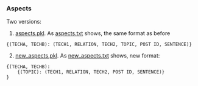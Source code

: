 ### Aspects

Two versions:

1. [aspects.pkl](../aspects/aspects.pkl). As [aspects.txt](https://github.com/hy3440/diffSimilarTech/blob/master/aspects/aspects.txt) shows, the same format as before

```
{(TECHA, TECHB): (TECH1, RELATION, TECH2, TOPIC, POST ID, SENTENCE)}
```

2. [new_aspects.pkl](https://github.com/hy3440/diffSimilarTech/blob/master/aspects/new_aspects.pkl). As [new_aspects.txt](https://github.com/hy3440/diffSimilarTech/blob/master/aspects/new_aspects.txt) shows, new format:

```
{(TECHA, TECHB): 
	{(TOPIC): (TECH1, RELATION, TECH2, POST ID, SENTENCE)}
}
```


